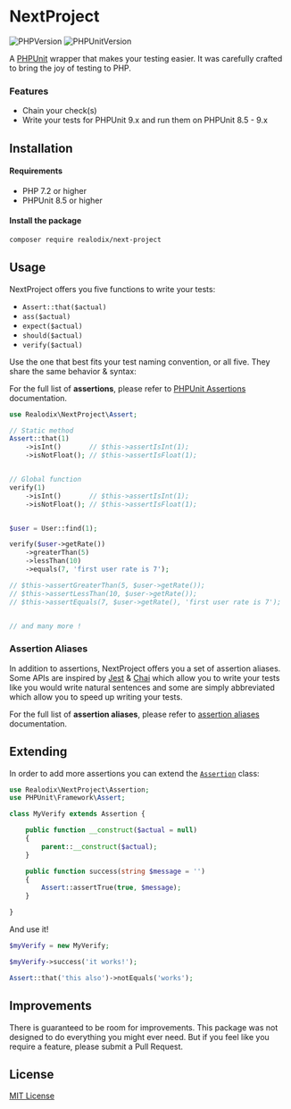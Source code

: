 # NextProject

![PHPVersion](https://img.shields.io/badge/PHP-^7.2|^8-777BB4.svg?style=flat-square)
![PHPUnitVersion](https://img.shields.io/badge/PHPUnit-^8.5|^9-3C9CD7.svg?style=flat-square)

A [PHPUnit](https://phpunit.de/) wrapper that makes your testing easier. It was carefully crafted to bring the joy of testing to PHP.

### Features
- Chain your check(s)
- Write your tests for PHPUnit 9.x and run them on PHPUnit 8.5 - 9.x

## Installation

#### Requirements

- PHP 7.2 or higher
- PHPUnit 8.5 or higher

#### Install the package

```sh
composer require realodix/next-project
```

## Usage

NextProject offers you five functions to write your tests: 

- `Assert::that($actual)`
- `ass($actual)`
- `expect($actual)`
- `should($actual)`
- `verify($actual)`

Use the one that best fits your test naming convention, or all five. They share the same behavior & syntax:

For the full list of **assertions**, please refer to [PHPUnit Assertions](https://phpunit.readthedocs.io/en/9.5/assertions.html) documentation.

```php
use Realodix\NextProject\Assert;

// Static method
Assert::that(1)
    ->isInt()       // $this->assertIsInt(1);
    ->isNotFloat(); // $this->assertIsFloat(1);


// Global function
verify(1)
    ->isInt()       // $this->assertIsInt(1);
    ->isNotFloat(); // $this->assertIsFloat(1);


$user = User::find(1);

verify($user->getRate())
    ->greaterThan(5)
    ->lessThan(10)
    ->equals(7, 'first user rate is 7');

// $this->assertGreaterThan(5, $user->getRate());
// $this->assertLessThan(10, $user->getRate());
// $this->assertEquals(7, $user->getRate(), 'first user rate is 7');


// and many more !
```

### Assertion Aliases

In addition to assertions, NextProject offers you a set of assertion aliases. Some APIs are inspired by [Jest](https://jestjs.io) & [Chai](https://www.chaijs.com) which allow you to write your tests like you would write natural sentences and some are simply abbreviated which allow you to speed up writing your tests. 

For the full list of **assertion aliases**, please refer to [assertion aliases](/docs/AssertionAliases.md) documentation.

## Extending

In order to add more assertions you can extend the [`Assertion`](/src/Assertion.php) class:

```php
use Realodix\NextProject\Assertion;
use PHPUnit\Framework\Assert;

class MyVerify extends Assertion {

    public function __construct($actual = null)
    {
        parent::__construct($actual);
    }

    public function success(string $message = '')
    {
        Assert::assertTrue(true, $message);
    }

}
```

And use it!

```php
$myVerify = new MyVerify;

$myVerify->success('it works!');

Assert::that('this also')->notEquals('works');
```

## Improvements

There is guaranteed to be room for improvements. This package was not designed to do
everything you might ever need. But if you feel like you require a feature, please submit
a Pull Request.

## License

[MIT License](/LICENSE)

